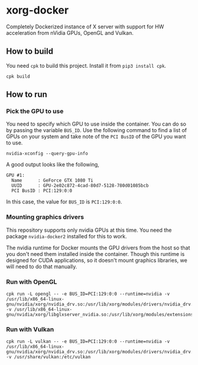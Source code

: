 # xorg-docker

Completely Dockerized instance of X server with support for HW acceleration from nVidia GPUs, OpenGL and Vulkan.

## How to build

You need `cpk` to build this project.
Install it from `pip3 install cpk`.

```shell
cpk build
```

## How to run

### Pick the GPU to use

You need to specify which GPU to use inside the container.
You can do so by passing the variable `BUS_ID`.
Use the following command to find a list of GPUs on your system
and take note of the `PCI BusID` of the GPU you want to use.

```shell
nvidia-xconfig --query-gpu-info
```

A good output looks like the following,

```text
GPU #1:
  Name      : GeForce GTX 1080 Ti
  UUID      : GPU-2e02c872-4cad-80d7-5128-780d01085bcb
  PCI BusID : PCI:129:0:0
```

In this case, the value for `BUS_ID` is `PCI:129:0:0`.


### Mounting graphics drivers

This repository supports only nvidia GPUs at this time.
You need the package `nvidia-docker2` installed for this to work.

The nvidia runtime for Docker mounts the GPU drivers from the host
so that you don't need them installed inside the container.
Though this runtime is designed for CUDA applications, so it doesn't
mount graphics libraries, we will need to do that manually.


### Run with OpenGL

```shell
cpk run -L opengl -- -e BUS_ID=PCI:129:0:0 --runtime=nvidia -v /usr/lib/x86_64-linux-gnu/nvidia/xorg/nvidia_drv.so:/usr/lib/xorg/modules/drivers/nvidia_drv.so -v /usr/lib/x86_64-linux-gnu/nvidia/xorg/libglxserver_nvidia.so:/usr/lib/xorg/modules/extensions/libglxserver_nvidia.so
```

### Run with Vulkan

```shell
cpk run -L vulkan -- -e BUS_ID=PCI:129:0:0 --runtime=nvidia -v /usr/lib/x86_64-linux-gnu/nvidia/xorg/nvidia_drv.so:/usr/lib/xorg/modules/drivers/nvidia_drv.so -v /usr/share/vulkan:/etc/vulkan
```
